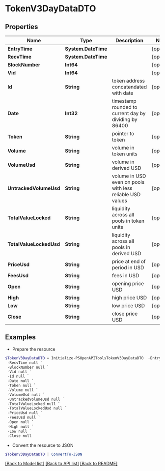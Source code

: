 # TokenV3DayDataDTO
## Properties

Name | Type | Description | Notes
------------ | ------------- | ------------- | -------------
**EntryTime** | **System.DateTime** |  | [optional] 
**RecvTime** | **System.DateTime** |  | [optional] 
**BlockNumber** | **Int64** |  | [optional] 
**Vid** | **Int64** |  | [optional] 
**Id** | **String** | token address concatendated with date | [optional] 
**Date** | **Int32** | timestamp rounded to current day by dividing by 86400 | [optional] 
**Token** | **String** | pointer to token | [optional] 
**Volume** | **String** | volume in token units | [optional] 
**VolumeUsd** | **String** | volume in derived USD | [optional] 
**UntrackedVolumeUsd** | **String** | volume in USD even on pools with less reliable USD values | [optional] 
**TotalValueLocked** | **String** | liquidity across all pools in token units | [optional] 
**TotalValueLockedUsd** | **String** | liquidity across all pools in derived USD | [optional] 
**PriceUsd** | **String** | price at end of period in USD | [optional] 
**FeesUsd** | **String** | fees in USD | [optional] 
**Open** | **String** | opening price USD | [optional] 
**High** | **String** | high price USD | [optional] 
**Low** | **String** | low price USD | [optional] 
**Close** | **String** | close price USD | [optional] 

## Examples

- Prepare the resource
```powershell
$TokenV3DayDataDTO = Initialize-PSOpenAPIToolsTokenV3DayDataDTO  -EntryTime null `
 -RecvTime null `
 -BlockNumber null `
 -Vid null `
 -Id null `
 -Date null `
 -Token null `
 -Volume null `
 -VolumeUsd null `
 -UntrackedVolumeUsd null `
 -TotalValueLocked null `
 -TotalValueLockedUsd null `
 -PriceUsd null `
 -FeesUsd null `
 -Open null `
 -High null `
 -Low null `
 -Close null
```

- Convert the resource to JSON
```powershell
$TokenV3DayDataDTO | ConvertTo-JSON
```

[[Back to Model list]](../README.md#documentation-for-models) [[Back to API list]](../README.md#documentation-for-api-endpoints) [[Back to README]](../README.md)

